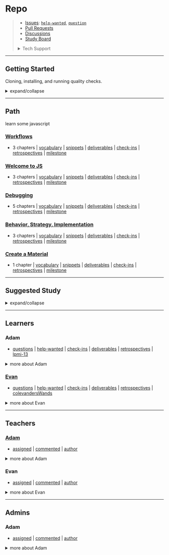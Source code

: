 # Repo

> - [Issues](https://github.com/user/repo/issues):
>   [`help-wanted`](https://github.com/user/repo/issues?q=is%3Aopen+label%3Ahelp-wanted),
>   [`question`](https://github.com/user/repo/issues?q=is%3Aopen+label%3Aquestion)
> - [Pull Requests](https://github.com/user/repo/pulls)
> - [Discussions](https://github.com/user/repo/discussions/)
> - [Study Board](https://github.com/user/repo/projects/1)
>
> <details>
> <summary>Tech Support</summary>
>
> [![Rubber Ducky](./.school/assets/rubber-ducky.png)](https://rubberduckdebugging.com/)
>
>  </details>

---

## Getting Started

Cloning, installing, and running quality checks.

<details>
<summary>expand/collapse</summary>
<br>

1. `git clone git@github.com:user/repo.git`
2. `cd repo`
3. `npm install`

## Code Quality Checks

- `npm run format`: Makes sure all the code in this repository is well-formatted
  (looks good).
- `npm run lint:ls`: Checks to make sure all folder and file names match the
  repository conventions.
- `npm run lint:md`: Will lint all of the Markdown files in this repository.
- `npm run lint:css`: Will lint all of the CSS files in this repository.
- `npm run validate:html`: Validates all HTML files in your project.
- `npm run spell-check`: Goes through all the files in this repository looking
  for words it doesn't recognize. Just because it says something is a mistake
  doesn't mean it is! It doesn't know every word in the world. You can add new
  correct words to the [./.cspell.json](./.cspell.json) file so they won't cause
  an error.
- `npm run accessibility -- ./path/to/file.html`: Runs an accessibility analysis
  on all HTML files in the given path and writes the report to
  `/accessibility_report`

## Continuous Integration (CI)

When you open a PR to `main`/`master` in your repository, GitHub will
automatically do a linting check on the code in this repository, you can see
this in the[./.github/workflows/lint.yml](./.github/workflows/lint.yml) file.

If the linting fails, you will not be able to merge the PR. You can double check
that your code will pass before pushing by running the code quality scripts
locally.

</details>

---

## Path

learn some javascript

### [Workflows](https://github.com/HackYourFutureBelgium/workflows/.study)

- 3 chapters |
  [vocabulary](https://github.com/user/repo/projects/1?card_filter_query=milestone%3Aworkflows+label%3Avocabulary)
  |
  [snippets](https://github.com/user/repo/projects/1?card_filter_query=milestone%3Aworkflows+label%3Asnippet)
  |
  [deliverables](https://github.com/user/repo/projects/1?card_filter_query=milestone%3Aworkflows+label%3Adeliverables)
  |
  [check-ins](https://github.com/user/repo/issues/?q=milestone%3Aworkflows+label%3Acheck-in)
  |
  [retrospectives](https://github.com/user/repo/issues/?q=milestone%3Aworkflows+label%3Aretrospective)
  | [milestone](https://github.com/lab-antwerp-1/home/milestone/0)

### [Welcome to JS](https://github.com/HackYourFutureBelgium/welcome-to-js/.study)

- 3 chapters |
  [vocabulary](https://github.com/user/repo/projects/1?card_filter_query=milestone%3Awelcome-to-js+label%3Avocabulary)
  |
  [snippets](https://github.com/user/repo/projects/1?card_filter_query=milestone%3Awelcome-to-js+label%3Asnippet)
  |
  [deliverables](https://github.com/user/repo/projects/1?card_filter_query=milestone%3Awelcome-to-js+label%3Adeliverables)
  |
  [check-ins](https://github.com/user/repo/issues/?q=milestone%3Awelcome-to-js+label%3Acheck-in)
  |
  [retrospectives](https://github.com/user/repo/issues/?q=milestone%3Awelcome-to-js+label%3Aretrospective)
  | [milestone](https://github.com/lab-antwerp-1/home/milestone/0)

### [Debugging](https://github.com/HackYourFutureBelgium/debugging/.study)

- 5 chapters |
  [vocabulary](https://github.com/user/repo/projects/1?card_filter_query=milestone%3Adebugging+label%3Avocabulary)
  |
  [snippets](https://github.com/user/repo/projects/1?card_filter_query=milestone%3Adebugging+label%3Asnippet)
  |
  [deliverables](https://github.com/user/repo/projects/1?card_filter_query=milestone%3Adebugging+label%3Adeliverables)
  |
  [check-ins](https://github.com/user/repo/issues/?q=milestone%3Adebugging+label%3Acheck-in)
  |
  [retrospectives](https://github.com/user/repo/issues/?q=milestone%3Adebugging+label%3Aretrospective)
  | [milestone](https://github.com/lab-antwerp-1/home/milestone/0)

### [Behavior, Strategy, Implementation](https://github.com/HackYourFutureBelgium/behavior-strategy-implementation/.study)

- 3 chapters |
  [vocabulary](https://github.com/user/repo/projects/1?card_filter_query=milestone%3Abehavior,-strategy,-implementation+label%3Avocabulary)
  |
  [snippets](https://github.com/user/repo/projects/1?card_filter_query=milestone%3Abehavior,-strategy,-implementation+label%3Asnippet)
  |
  [deliverables](https://github.com/user/repo/projects/1?card_filter_query=milestone%3Abehavior,-strategy,-implementation+label%3Adeliverables)
  |
  [check-ins](https://github.com/user/repo/issues/?q=milestone%3Abehavior,-strategy,-implementation+label%3Acheck-in)
  |
  [retrospectives](https://github.com/user/repo/issues/?q=milestone%3Abehavior,-strategy,-implementation+label%3Aretrospective)
  | [milestone](https://github.com/lab-antwerp-1/home/milestone/0)

### [Create a Material](https://www.youtube.com/watch?v=dQw4w9WgXcQ/.study)

- 1 chapter |
  [vocabulary](https://github.com/user/repo/projects/1?card_filter_query=milestone%3Acreate-a-material+label%3Avocabulary)
  |
  [snippets](https://github.com/user/repo/projects/1?card_filter_query=milestone%3Acreate-a-material+label%3Asnippet)
  |
  [deliverables](https://github.com/user/repo/projects/1?card_filter_query=milestone%3Acreate-a-material+label%3Adeliverables)
  |
  [check-ins](https://github.com/user/repo/issues/?q=milestone%3Acreate-a-material+label%3Acheck-in)
  |
  [retrospectives](https://github.com/user/repo/issues/?q=milestone%3Acreate-a-material+label%3Aretrospective)
  | [milestone](https://github.com/lab-antwerp-1/home/milestone/0)

---

## Suggested Study

<details>
<summary>expand/collapse</summary>
<br />

- [rick](https://www.youtube.com/watch?v=dQw4w9WgXcQ): roll

- [rick](https://www.youtube.com/watch?v=dQw4w9WgXcQ)

- [https://www.youtube.com/watch?v=dQw4w9WgXcQ](https://www.youtube.com/watch?v=dQw4w9WgXcQ)

</details>

---

## Learners

<h3 id="lpmi-13">Adam</h3>

- [questions](https://github.com/user/repo/issues/?q=author%3Alpmi-13+label%3Aquestion)
  |
  [help-wanted](https://github.com/user/repo/issues/?q=author%3Alpmi-13+label%3Ahelp-wanted)
  |
  [check-ins](https://github.com/user/repo/issues/?q=author%3Alpmi-13+label%3Acheck-in)
  |
  [deliverables](https://github.com/user/repo/projects/1?card_filter_query=autho%3AAdam+label%3Adeliverable)
  |
  [retrospectives](https://github.com/user/repo/issues/?q=author%3Alpmi-13+label%3Aretrospective)
  | [lpmi-13](https://github.com/lpmi-13)

<details>
<summary>more about Adam</summary>
<br>

![lpmi-13 avatar](./.school/assets/avatars/lpmi-13.jpeg)

![lpmi-13 github activity](https://ghchart.rshah.org/lpmi-13)

![lpmi-13 github stats](https://github-readme-stats.vercel.app/api?username=lpmi-13&show_icons=true&theme=default&hide_title=true&hide_rank=true)

</details>

<h3 id="colevandersWands"><a href="https://colevandersWands.github.io">Evan</a></h3>

- [questions](https://github.com/user/repo/issues/?q=author%3AcolevandersWands+label%3Aquestion)
  |
  [help-wanted](https://github.com/user/repo/issues/?q=author%3AcolevandersWands+label%3Ahelp-wanted)
  |
  [check-ins](https://github.com/user/repo/issues/?q=author%3AcolevandersWands+label%3Acheck-in)
  |
  [deliverables](https://github.com/user/repo/projects/1?card_filter_query=autho%3AEvan+label%3Adeliverable)
  |
  [retrospectives](https://github.com/user/repo/issues/?q=author%3AcolevandersWands+label%3Aretrospective)
  | [colevandersWands](https://github.com/colevandersWands)

<details>
<summary>more about Evan</summary>
<br>

![colevandersWands avatar](./.school/assets/avatars/colevandersWands.jpeg)

![colevandersWands github activity](https://ghchart.rshah.org/colevandersWands)

![colevandersWands github stats](https://github-readme-stats.vercel.app/api?username=colevandersWands&show_icons=true&theme=default&hide_title=true&hide_rank=true)

</details>

---

## Teachers

<h3 id="lpmi-13"><a href="https://adamleskis.com/">Adam</a></h3>

- [assigned](https://github.com/user/repo/issues/?q=assigned%3Alpmi-13) |
  [commented](https://github.com/user/repo/issues/?q=commented%3Alpmi-13) |
  [author](https://github.com/user/repo/issues/?q=author%3Alpmi-13)

<details>
<summary>more about Adam</summary>
<br>

![lpmi-13 avatar](./.school/assets/avatars/lpmi-13.jpeg)

</details>

<h3 id="colevandersWands">Evan</h3>

- [assigned](https://github.com/user/repo/issues/?q=assigned%3AcolevandersWands)
  |
  [commented](https://github.com/user/repo/issues/?q=commented%3AcolevandersWands)
  | [author](https://github.com/user/repo/issues/?q=author%3AcolevandersWands)

<details>
<summary>more about Evan</summary>
<br>

![colevandersWands avatar](./.school/assets/avatars/colevandersWands.jpeg)

</details>

---

## Admins

<h3 id="">Adam</h3>

- [assigned](https://github.com/user/repo/issues/?q=assigned%3A) |
  [commented](https://github.com/user/repo/issues/?q=commented%3A) |
  [author](https://github.com/user/repo/issues/?q=author%3A)

<details>
<summary>more about Adam</summary>
<br>

</details>
